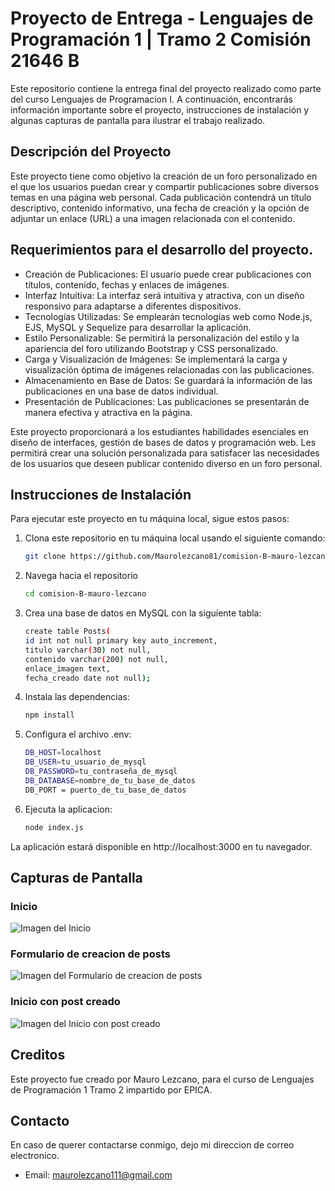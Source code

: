 # Proyecto de Entrega - Lenguajes de Programación 1 | Tramo 2 Comisión 21646 B

Este repositorio contiene la entrega final del proyecto realizado como parte del curso Lenguajes de Programacion I. A continuación, encontrarás información importante sobre el proyecto, instrucciones de instalación y algunas capturas de pantalla para ilustrar el trabajo realizado.

## Descripción del Proyecto

Este proyecto tiene como objetivo la creación de un foro personalizado en el que los usuarios puedan crear y compartir publicaciones sobre diversos temas en una página web personal. Cada publicación contendrá un título descriptivo, contenido informativo, una fecha de creación y la opción de adjuntar un enlace (URL) a una imagen relacionada con el contenido.

## Requerimientos para el desarrollo del proyecto.
- Creación de Publicaciones: El usuario puede crear publicaciones con títulos, contenido, fechas y enlaces de imágenes.
- Interfaz Intuitiva: La interfaz será intuitiva y atractiva, con un diseño responsivo para adaptarse a diferentes dispositivos.
- Tecnologías Utilizadas: Se emplearán tecnologías web como Node.js, EJS, MySQL y Sequelize para desarrollar la aplicación.
- Estilo Personalizable: Se permitirá la personalización del estilo y la apariencia del foro utilizando Bootstrap y CSS personalizado.
- Carga y Visualización de Imágenes: Se implementará la carga y visualización óptima de imágenes relacionadas con las publicaciones.
- Almacenamiento en Base de Datos: Se guardará la información de las publicaciones en una base de datos individual.
- Presentación de Publicaciones: Las publicaciones se presentarán de manera efectiva y atractiva en la página.

Este proyecto proporcionará a los estudiantes habilidades esenciales en diseño de interfaces, gestión de bases de datos y programación web. Les permitirá crear una solución personalizada para satisfacer las necesidades de los usuarios que deseen publicar contenido diverso en un foro personal.

## Instrucciones de Instalación

Para ejecutar este proyecto en tu máquina local, sigue estos pasos:

1. Clona este repositorio en tu máquina local usando el siguiente comando:
   ```bash
   git clone https://github.com/Maurolezcano81/comision-B-mauro-lezcano.git
2. Navega hacia el repositorio
    ```bash 
    cd comision-B-mauro-lezcano
3. Crea una base de datos en MySQL con la siguiente tabla:
    ```bash 
    create table Posts(
	id int not null primary key auto_increment,
	titulo varchar(30) not null,
	contenido varchar(200) not null,
	enlace_imagen text,
	fecha_creado date not null);
4. Instala las dependencias:
    ```bash
    npm install
5. Configura el archivo .env:
    ```bash
    DB_HOST=localhost
    DB_USER=tu_usuario_de_mysql
    DB_PASSWORD=tu_contraseña_de_mysql
    DB_DATABASE=nombre_de_tu_base_de_datos
    DB_PORT = puerto_de_tu_base_de_datos
6. Ejecuta la aplicacion:
    ```bash
    node index.js
La aplicación estará disponible en http://localhost:3000 en tu navegador.

## Capturas de Pantalla
### Inicio
![Imagen del Inicio](/public/images/repositorio/Index.png)

### Formulario de creacion de posts
![Imagen del Formulario de creacion de posts](/public/images/repositorio/crear_post.png)

### Inicio con post creado
![Imagen del Inicio con post creado](/public/images/repositorio/Index-post.png)

## Creditos
Este proyecto fue creado por Mauro Lezcano, para el curso de Lenguajes de Programación 1 Tramo 2 impartido por EPICA.

## Contacto
En caso de querer contactarse conmigo, dejo mi direccion de correo electronico.
- Email: maurolezcano111@gmail.com